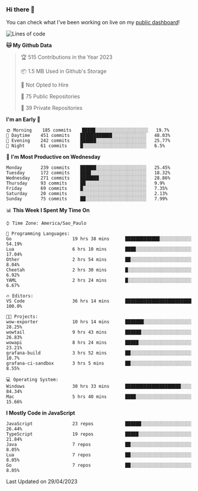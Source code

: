 ### Hi there 👋

<!--
**guicaulada/guicaulada** is a ✨ _special_ ✨ repository because its `README.md` (this file) appears on your GitHub profile.

Here are some ideas to get you started:

- 🔭 I’m currently working on ...
- 🌱 I’m currently learning ...
- 👯 I’m looking to collaborate on ...
- 🤔 I’m looking for help with ...
- 💬 Ask me about ...
- 📫 How to reach me: ...
- 😄 Pronouns: ...
- ⚡ Fun fact: ...
-->

You can check what I've been working on live on my [public dashboard](https://guicaulada.grafana.net/public-dashboards/7b7f644500ec4e6cb5d7a4e7b5ed0dab)!

<!--START_SECTION:waka-->
![Lines of code](https://img.shields.io/badge/From%20Hello%20World%20I%27ve%20Written-11.0%20million%20lines%20of%20code-blue)

**🐱 My Github Data** 

> 🏆 515 Contributions in the Year 2023
 > 
> 📦 1.5 MB Used in Github's Storage 
 > 
> 🚫 Not Opted to Hire
 > 
> 📜 75 Public Repositories 
 > 
> 🔑 39 Private Repositories  
 > 
**I'm an Early 🐤** 

```text
🌞 Morning    185 commits    █████░░░░░░░░░░░░░░░░░░░░   19.7% 
🌆 Daytime    451 commits    ████████████░░░░░░░░░░░░░   48.03% 
🌃 Evening    242 commits    ██████░░░░░░░░░░░░░░░░░░░   25.77% 
🌙 Night      61 commits     █░░░░░░░░░░░░░░░░░░░░░░░░   6.5%

```
📅 **I'm Most Productive on Wednesday** 

```text
Monday       239 commits    ██████░░░░░░░░░░░░░░░░░░░   25.45% 
Tuesday      172 commits    ████░░░░░░░░░░░░░░░░░░░░░   18.32% 
Wednesday    271 commits    ███████░░░░░░░░░░░░░░░░░░   28.86% 
Thursday     93 commits     ██░░░░░░░░░░░░░░░░░░░░░░░   9.9% 
Friday       69 commits     █░░░░░░░░░░░░░░░░░░░░░░░░   7.35% 
Saturday     20 commits     ░░░░░░░░░░░░░░░░░░░░░░░░░   2.13% 
Sunday       75 commits     ██░░░░░░░░░░░░░░░░░░░░░░░   7.99%

```


📊 **This Week I Spent My Time On** 

```text
⌚︎ Time Zone: America/Sao_Paulo

💬 Programming Languages: 
Go                       19 hrs 38 mins      █████████████░░░░░░░░░░░░   54.19% 
Lua                      6 hrs 10 mins       ████░░░░░░░░░░░░░░░░░░░░░   17.04% 
Other                    2 hrs 54 mins       ██░░░░░░░░░░░░░░░░░░░░░░░   8.04% 
Cheetah                  2 hrs 30 mins       █░░░░░░░░░░░░░░░░░░░░░░░░   6.92% 
YAML                     2 hrs 24 mins       █░░░░░░░░░░░░░░░░░░░░░░░░   6.67%

🔥 Editors: 
VS Code                  36 hrs 14 mins      █████████████████████████   100.0%

🐱‍💻 Projects: 
wow-exporter             10 hrs 14 mins      ███████░░░░░░░░░░░░░░░░░░   28.25% 
wowtail                  9 hrs 43 mins       ██████░░░░░░░░░░░░░░░░░░░   26.83% 
wowapi                   8 hrs 24 mins       █████░░░░░░░░░░░░░░░░░░░░   23.21% 
grafana-build            3 hrs 52 mins       ██░░░░░░░░░░░░░░░░░░░░░░░   10.7% 
grafana-ci-sandbox       3 hrs 5 mins        ██░░░░░░░░░░░░░░░░░░░░░░░   8.55%

💻 Operating System: 
Windows                  30 hrs 33 mins      █████████████████████░░░░   84.34% 
Mac                      5 hrs 40 mins       ████░░░░░░░░░░░░░░░░░░░░░   15.66%

```

**I Mostly Code in JavaScript** 

```text
JavaScript               23 repos            ██████░░░░░░░░░░░░░░░░░░░   26.44% 
TypeScript               19 repos            █████░░░░░░░░░░░░░░░░░░░░   21.84% 
Java                     7 repos             ██░░░░░░░░░░░░░░░░░░░░░░░   8.05% 
Lua                      7 repos             ██░░░░░░░░░░░░░░░░░░░░░░░   8.05% 
Go                       7 repos             ██░░░░░░░░░░░░░░░░░░░░░░░   8.05%

```



 Last Updated on 29/04/2023
<!--END_SECTION:waka-->
